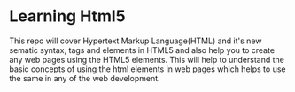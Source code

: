 # Learning Html5
This repo will cover Hypertext Markup Language(HTML) and it's new sematic syntax, tags and elements in HTML5 and also help you to create any web pages using the HTML5 elements. This will help to understand the basic concepts of using the html elements in web pages which helps to use the same in any of the web development.